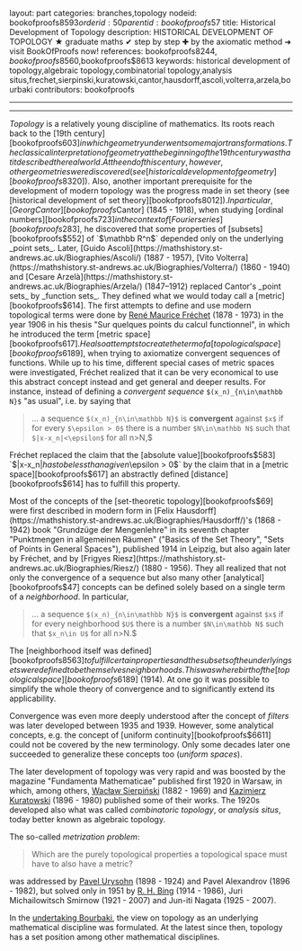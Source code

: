layout: part
categories: branches,topology
nodeid: bookofproofs$8593
orderid: 50
parentid: bookofproofs$57
title: Historical Development of Topology
description: HISTORICAL DEVELOPMENT OF TOPOLOGY ★ graduate maths ✔ step by step ✚ by the axiomatic method ➜ visit BookOfProofs now!
references: bookofproofs$8244,bookofproofs$8560,bookofproofs$8613
keywords: historical development of topology,algebraic topology,combinatorial topology,analysis situs,frechet,sierpinski,kuratowski,cantor,hausdorff,ascoli,volterra,arzela,bourbaki
contributors: bookofproofs


---


---

_Topology_ is a relatively young discipline of mathematics. Its roots reach back to the [19th century][bookofproofs$603] in which geometry underwent some major transformations. The classical interpretation of geometry at the beginning of the 19th century was that it described the real world. At the end of this century, however, other geometries were discovered (see [historical development of geometry][bookofproofs$8320]). Also, another important prerequisite for the development of modern topology was the progress made in set theory (see [historical development of set theory][bookofproofs$8012]). In particular, [Georg Cantor][bookofproofs$Cantor] (1845 - 1918), when studying [ordinal numbers][bookofproofs$723] in the context of [Fourier series][bookofproofs$283], he discovered that some properties of [subsets][bookofproofs$552] of `$\mathbb R^n$` depended only on the underlying _point sets_. 
Later, [Guido Ascoli](https://mathshistory.st-andrews.ac.uk/Biographies/Ascoli/) (1887 - 1957), [Vito Volterra](https://mathshistory.st-andrews.ac.uk/Biographies/Volterra/) (1860 - 1940) 
and [Cesare Arzelà](https://mathshistory.st-andrews.ac.uk/Biographies/Arzela/) (1847–1912) replaced Cantor's _point sets_ by _function sets_. They defined what we would today call a [metric][bookofproofs$614].
The first attempts to define and use modern topological terms were done by [René Maurice Fréchet](https://mathshistory.st-andrews.ac.uk/Biographies/Frechet/) (1878 - 1973) in the year 1906 in his thesis "Sur quelques points du calcul functionnel", in which he introduced the term [metric space][bookofproofs$617]. He also attempts to create the term of a [topological space][bookofproofs$6189], when trying to axiomatize convergent sequences of functions. While up to his time, different special cases of metric spaces were investigated, Fréchet realized that it can be very economical to use this abstract concept instead and get general and deeper results. For instance, instead of defining a _convergent sequence_ `$(x_n)_{n\in\mathbb N}$` "as usual", i.e. by saying that

> ... a sequence `$(x_n)_{n\in\mathbb N}$` is **convergent** against `$x$` if for every `$\epsilon > 0$` there is a number `$N\in\mathbb N$` such that `$|x-x_n|<\epsilon$` for all n>N,$ 

Fréchet replaced the claim that the [absolute value][bookofproofs$583] `$|x-x_n|$` has to be less than a given `$\epsilon > 0$` by the claim that in a [metric space][bookofproofs$617] an abstractly defined [distance][bookofproofs$614] has to fulfill this property.

Most of the concepts of the [set-theoretic topology][bookofproofs$69] were first described in modern form in [Felix Hausdorff](https://mathshistory.st-andrews.ac.uk/Biographies/Hausdorff/)'s (1868 - 1942) book "Grundzüge der Mengenlehre" in its seventh chapter "Punktmengen in allgemeinen Räumen" ("Basics of the Set Theory", "Sets of Points in General Spaces"), published 1914 in Leipzig, but also again later by Fréchet, and by 
[Frigyes Riesz](https://mathshistory.st-andrews.ac.uk/Biographies/Riesz/) (1880 - 1956). They all realized that not only the convergence of a sequence but also many other [analytical][bookofproofs$47] concepts can be defined solely based on a single term of a _neighborhood_. In particular,

> ... a sequence `$(x_n)_{n\in\mathbb N}$` is **convergent** against `$x$` if for every neighborhood `$U$` there is a number `$N\in\mathbb N$` such that `$x_n\in U$` for all n>N.$ 

The [neighborhood itself was defined][bookofproofs$8563] to fulfill certain properties and the subsets of the underlying sets were defined to be themselves neighborhoods. This was where birth of the [topological space][bookofproofs$6189] (1914). At one go it was possible to simplify the whole theory of convergence and to significantly extend its applicability.

Convergence was even more deeply understood after the concept of _filters_ was later developed between 1935 and 1939. However, some analytical concepts, e.g. the concept of [uniform continuity][bookofproofs$6611] could not be covered by the new terminology. Only some decades later one succeeded to generalize these concepts too (_uniform spaces_).

The later development of topology was very rapid and was boosted by the magazine "Fundamenta Mathematicae" published first 1920 in Warsaw, in which, among others, 
[Wacław Sierpiński](https://mathshistory.st-andrews.ac.uk/Biographies/Sierpinski/) (1882 - 1969) and [Kazimierz Kuratowski][kk] (1896 - 1980) published some of their works. The 1920s developed also what was called _combinatoric topology_,  or _analysis situs_, today better known as algebraic topology. 

[kk]:https://mathshistory.st-andrews.ac.uk/Biographies/Kuratowski/

The so-called _metrization problem_: 

> Which are the purely topological properties a topological space must have to also have a metric?

was addressed by [Pavel Urysohn](https://mathshistory.st-andrews.ac.uk/Biographies/Urysohn/) (1898 - 1924) and Pavel Alexandrov (1896 - 1982), but solved only in 1951 by [R. H. Bing](https://mathshistory.st-andrews.ac.uk/Biographies/Bing/) (1914 - 1986), Juri Michailowitsch Smirnow (1921 - 2007) and Jun-iti Nagata (1925 - 2007).

In the [undertaking Bourbaki](https://mathshistory.st-andrews.ac.uk/Biographies/Bourbaki/), the view on topology as an underlying mathematical discipline was formulated. At the latest since then, topology has a set position among other mathematical disciplines.
